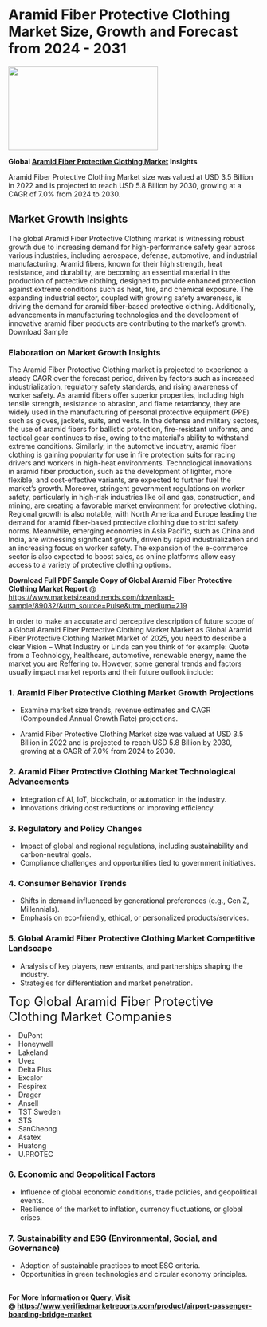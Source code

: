 <H1>Aramid Fiber Protective Clothing Market Size, Growth and Forecast from 2024 - 2031</H1><img class="aligncenter size-medium wp-image-584254" src="https://thirdeyenews.in/wp-content/uploads/2024/09/Global-Market-Research-300x168.jpeg" alt="" width="300" height="168" /><p><strong>Global&nbsp;<a href="https://www.marketsizeandtrends.com/download-sample/89032/&amp;utm_source=Pulse&amp;utm_medium=219">Aramid Fiber Protective Clothing Market</a> Insights</strong></p><p>Aramid Fiber Protective Clothing Market size was valued at USD 3.5 Billion in 2022 and is projected to reach USD 5.8 Billion by 2030, growing at a CAGR of 7.0% from 2024 to 2030.</p><p><h2>Market Growth Insights</h2> The global Aramid Fiber Protective Clothing market is witnessing robust growth due to increasing demand for high-performance safety gear across various industries, including aerospace, defense, automotive, and industrial manufacturing. Aramid fibers, known for their high strength, heat resistance, and durability, are becoming an essential material in the production of protective clothing, designed to provide enhanced protection against extreme conditions such as heat, fire, and chemical exposure. The expanding industrial sector, coupled with growing safety awareness, is driving the demand for aramid fiber-based protective clothing. Additionally, advancements in manufacturing technologies and the development of innovative aramid fiber products are contributing to the market’s growth. Download Sample <h3>Elaboration on Market Growth Insights</h3> The Aramid Fiber Protective Clothing market is projected to experience a steady CAGR over the forecast period, driven by factors such as increased industrialization, regulatory safety standards, and rising awareness of worker safety. As aramid fibers offer superior properties, including high tensile strength, resistance to abrasion, and flame retardancy, they are widely used in the manufacturing of personal protective equipment (PPE) such as gloves, jackets, suits, and vests. In the defense and military sectors, the use of aramid fibers for ballistic protection, fire-resistant uniforms, and tactical gear continues to rise, owing to the material's ability to withstand extreme conditions. Similarly, in the automotive industry, aramid fiber clothing is gaining popularity for use in fire protection suits for racing drivers and workers in high-heat environments. Technological innovations in aramid fiber production, such as the development of lighter, more flexible, and cost-effective variants, are expected to further fuel the market’s growth. Moreover, stringent government regulations on worker safety, particularly in high-risk industries like oil and gas, construction, and mining, are creating a favorable market environment for protective clothing. Regional growth is also notable, with North America and Europe leading the demand for aramid fiber-based protective clothing due to strict safety norms. Meanwhile, emerging economies in Asia Pacific, such as China and India, are witnessing significant growth, driven by rapid industrialization and an increasing focus on worker safety. The expansion of the e-commerce sector is also expected to boost sales, as online platforms allow easy access to a variety of protective clothing options. </p><p><span class=""><strong>Download Full PDF Sample Copy of Global Aramid Fiber Protective Clothing Market Report</strong> @ <a href="https://www.marketsizeandtrends.com/download-sample/89032/&amp;utm_source=Pulse&amp;utm_medium=219" target="_blank">https://www.marketsizeandtrends.com/download-sample/89032/&amp;utm_source=Pulse&amp;utm_medium=219</a></span></p><p>In order to make an accurate and perceptive description of future scope of a Global&nbsp;Aramid Fiber Protective Clothing Market Market as Global&nbsp;Aramid Fiber Protective Clothing Market Market of 2025, you need to describe a clear Vision &ndash; What Industry or Linda can you think of for example: Quote from a Technology, healthcare, automotive, renewable energy, name the market you are Reffering to. However, some general trends and factors usually impact market reports and their future outlook include:</p><h3>1.&nbsp;<strong>Aramid Fiber Protective Clothing Market Growth Projections</strong></h3><ul><li>Examine market size trends, revenue estimates and CAGR (Compounded Annual Growth Rate) projections.</li><li><p>Aramid Fiber Protective Clothing Market size was valued at USD 3.5 Billion in 2022 and is projected to reach USD 5.8 Billion by 2030, growing at a CAGR of 7.0% from 2024 to 2030.</p></li></ul><h3>2.&nbsp;<strong>Aramid Fiber Protective Clothing Market Technological Advancements</strong></h3><ul><li>Integration of AI, IoT, blockchain, or automation in the industry.</li><li>Innovations driving cost reductions or improving efficiency.</li></ul><h3>3.&nbsp;<strong>Regulatory and Policy Changes</strong></h3><ul><li>Impact of global and regional regulations, including sustainability and carbon-neutral goals.</li><li>Compliance challenges and opportunities tied to government initiatives.</li></ul><h3>4.&nbsp;<strong>Consumer Behavior Trends</strong></h3><ul><li>Shifts in demand influenced by generational preferences (e.g., Gen Z, Millennials).</li><li>Emphasis on eco-friendly, ethical, or personalized products/services.</li></ul><h3>5.&nbsp;<strong>Global Aramid Fiber Protective Clothing Market Competitive Landscape</strong></h3><ul><li>Analysis of key players, new entrants, and partnerships shaping the industry.</li><li>Strategies for differentiation and market penetration.</li></ul><p data-pm-slice="1 1 []"><span style="color: inherit; font-family: inherit; font-size: 25px;">Top Global Aramid Fiber Protective Clothing Market Companies</span></p><div class="" data-test-id=""><p><li>DuPont</li><li> Honeywell</li><li> Lakeland</li><li> Uvex</li><li> Delta Plus</li><li> Excalor</li><li> Respirex</li><li> Drager</li><li> Ansell</li><li> TST Sweden</li><li> STS</li><li> SanCheong</li><li> Asatex</li><li> Huatong</li><li> U.PROTEC</li></p></div><h3>6.&nbsp;<strong>Economic and Geopolitical Factors</strong></h3><ul><li>Influence of global economic conditions, trade policies, and geopolitical events.</li><li>Resilience of the market to inflation, currency fluctuations, or global crises.</li></ul><h3>7.&nbsp;<strong>Sustainability and ESG (Environmental, Social, and Governance)</strong></h3><ul><li>Adoption of sustainable practices to meet ESG criteria.</li><li>Opportunities in green technologies and circular economy principles.</li></ul><h2><strong style="font-size: 14px;">For More Information or Query, Visit @&nbsp;</strong><a style="background-color: #ffffff; font-size: 14px;" href="https://www.marketsizeandtrends.com/report/aramid-fiber-protective-clothing-market/" target="_blank">https://www.verifiedmarketreports.com/product/airport-passenger-boarding-bridge-market</a></h2>
